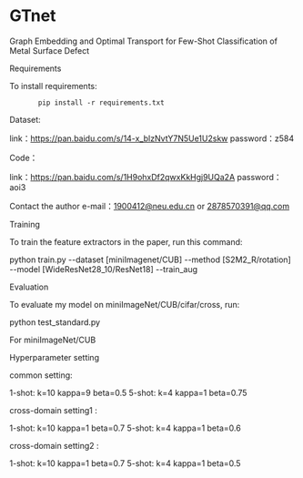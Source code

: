 # GTnet
Graph Embedding and Optimal Transport for Few-Shot Classification of Metal Surface Defect

Requirements

To install requirements:

           pip install -r requirements.txt

Dataset:

link：https://pan.baidu.com/s/14-x_blzNvtY7N5Ue1U2skw password：z584

Code：

link：https://pan.baidu.com/s/1H9ohxDf2qwxKkHgj9UQa2A password：aoi3 

Contact the author e-mail：1900412@neu.edu.cn or 2878570391@qq.com

Training

To train the feature extractors in the paper, run this command:

python train.py --dataset [miniImagenet/CUB] --method [S2M2_R/rotation] --model [WideResNet28_10/ResNet18] --train_aug

Evaluation

To evaluate my model on miniImageNet/CUB/cifar/cross, run:

python test_standard.py

For miniImageNet/CUB


Hyperparameter setting

common setting:

1-shot: k=10 kappa=9 beta=0.5 5-shot: k=4 kappa=1 beta=0.75

cross-domain setting1 :

1-shot: k=10 kappa=1 beta=0.7 5-shot: k=4 kappa=1 beta=0.6

cross-domain setting2 :

1-shot: k=10 kappa=1 beta=0.7 5-shot: k=4 kappa=1 beta=0.5
